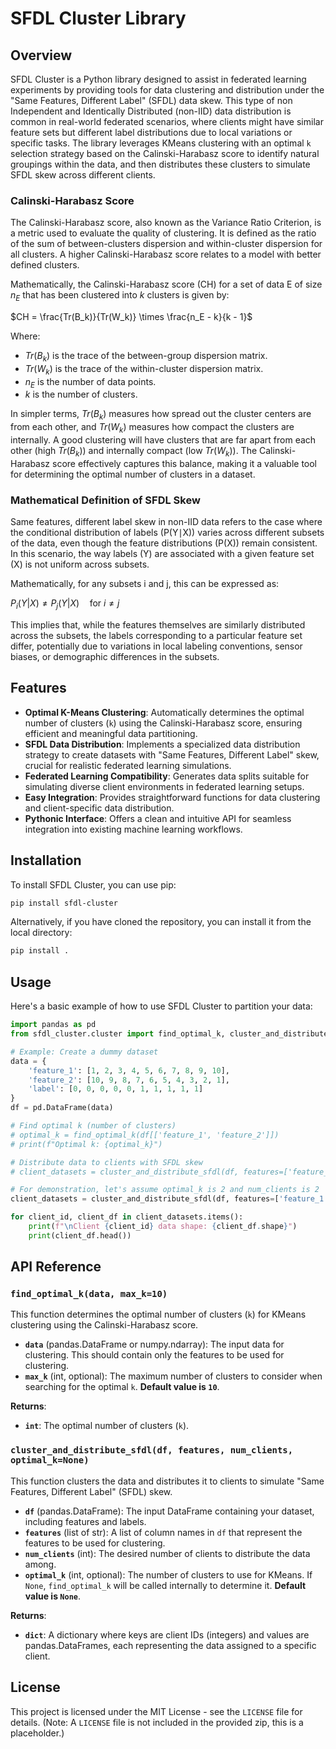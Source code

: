 # SFDL Cluster Library

## Overview

SFDL Cluster is a Python library designed to assist in federated learning experiments by providing tools for data clustering and distribution under the "Same Features, Different Label" (SFDL) data skew. This type of non Independent and Identically Distributed (non-IID) data distribution is common in real-world federated scenarios, where clients might have similar feature sets but different label distributions due to local variations or specific tasks. The library leverages KMeans clustering with an optimal `k` selection strategy based on the Calinski-Harabasz score to identify natural groupings within the data, and then distributes these clusters to simulate SFDL skew across different clients.

### Calinski-Harabasz Score

The Calinski-Harabasz score, also known as the Variance Ratio Criterion, is a metric used to evaluate the quality of clustering. It is defined as the ratio of the sum of between-clusters dispersion and within-cluster dispersion for all clusters. A higher Calinski-Harabasz score relates to a model with better defined clusters.

Mathematically, the Calinski-Harabasz score (CH) for a set of data E of size $n_E$ that has been clustered into $k$ clusters is given by:

$CH = \frac{Tr(B_k)}{Tr(W_k)} \times \frac{n_E - k}{k - 1}$

Where:
- $Tr(B_k)$ is the trace of the between-group dispersion matrix.
- $Tr(W_k)$ is the trace of the within-cluster dispersion matrix.
- $n_E$ is the number of data points.
- $k$ is the number of clusters.

In simpler terms, $Tr(B_k)$ measures how spread out the cluster centers are from each other, and $Tr(W_k)$ measures how compact the clusters are internally. A good clustering will have clusters that are far apart from each other (high $Tr(B_k)$) and internally compact (low $Tr(W_k)$). The Calinski-Harabasz score effectively captures this balance, making it a valuable tool for determining the optimal number of clusters in a dataset.

### Mathematical Definition of SFDL Skew

Same features, different label skew in non-IID data refers to the case where the conditional distribution of labels (P(Y∣X)) varies across different subsets of the data, even though the feature distributions (P(X)) remain consistent. In this scenario, the way labels (Y) are associated with a given feature set (X) is not uniform across subsets.

Mathematically, for any subsets i and j, this can be expressed as:

$P_i (Y|X) \neq P_j (Y|X) \quad \text{for } i \neq j$

This implies that, while the features themselves are similarly distributed across the subsets, the labels corresponding to a particular feature set differ, potentially due to variations in local labeling conventions, sensor biases, or demographic differences in the subsets.

## Features

- **Optimal K-Means Clustering**: Automatically determines the optimal number of clusters (`k`) using the Calinski-Harabasz score, ensuring efficient and meaningful data partitioning.
- **SFDL Data Distribution**: Implements a specialized data distribution strategy to create datasets with "Same Features, Different Label" skew, crucial for realistic federated learning simulations.
- **Federated Learning Compatibility**: Generates data splits suitable for simulating diverse client environments in federated learning setups.
- **Easy Integration**: Provides straightforward functions for data clustering and client-specific data distribution.
- **Pythonic Interface**: Offers a clean and intuitive API for seamless integration into existing machine learning workflows.

## Installation

To install SFDL Cluster, you can use pip:

```bash
pip install sfdl-cluster
```

Alternatively, if you have cloned the repository, you can install it from the local directory:

```bash
pip install .
```

## Usage

Here's a basic example of how to use SFDL Cluster to partition your data:

```python
import pandas as pd
from sfdl_cluster.cluster import find_optimal_k, cluster_and_distribute_sfdl

# Example: Create a dummy dataset
data = {
    'feature_1': [1, 2, 3, 4, 5, 6, 7, 8, 9, 10],
    'feature_2': [10, 9, 8, 7, 6, 5, 4, 3, 2, 1],
    'label': [0, 0, 0, 0, 0, 1, 1, 1, 1, 1]
}
df = pd.DataFrame(data)

# Find optimal k (number of clusters)
# optimal_k = find_optimal_k(df[['feature_1', 'feature_2']])
# print(f"Optimal k: {optimal_k}")

# Distribute data to clients with SFDL skew
# client_datasets = cluster_and_distribute_sfdl(df, features=['feature_1', 'feature_2'], num_clients=2)

# For demonstration, let's assume optimal_k is 2 and num_clients is 2
client_datasets = cluster_and_distribute_sfdl(df, features=['feature_1', 'feature_2'], num_clients=2, optimal_k=2)

for client_id, client_df in client_datasets.items():
    print(f"\nClient {client_id} data shape: {client_df.shape}")
    print(client_df.head())
```

## API Reference

### `find_optimal_k(data, max_k=10)`

This function determines the optimal number of clusters (`k`) for KMeans clustering using the Calinski-Harabasz score.

- **`data`** (pandas.DataFrame or numpy.ndarray): The input data for clustering. This should contain only the features to be used for clustering.
- **`max_k`** (int, optional): The maximum number of clusters to consider when searching for the optimal `k`. **Default value is `10`**.

**Returns**:
- **`int`**: The optimal number of clusters (`k`).

### `cluster_and_distribute_sfdl(df, features, num_clients, optimal_k=None)`

This function clusters the data and distributes it to clients to simulate "Same Features, Different Label" (SFDL) skew.

- **`df`** (pandas.DataFrame): The input DataFrame containing your dataset, including features and labels.
- **`features`** (list of str): A list of column names in `df` that represent the features to be used for clustering.
- **`num_clients`** (int): The desired number of clients to distribute the data among.
- **`optimal_k`** (int, optional): The number of clusters to use for KMeans. If `None`, `find_optimal_k` will be called internally to determine it. **Default value is `None`**.

**Returns**:
- **`dict`**: A dictionary where keys are client IDs (integers) and values are pandas.DataFrames, each representing the data assigned to a specific client.

## License

This project is licensed under the MIT License - see the `LICENSE` file for details. (Note: A `LICENSE` file is not included in the provided zip, this is a placeholder.)
